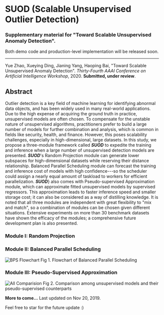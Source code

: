 # SUOD (Scalable Unsupervised Outlier Detection)

### Supplementary material for "Toward Scalable Unsupervised Anomaly Detection". 
Both demo code and production-level implementation will be released soon.

------------
Yue Zhao, Xueying Ding, Jianing Yang, Haoping Bai, "Toward Scalable Unsupervised Anomaly Detection". 
*Thirty-Fourth AAAI Conference on Artificial Intelligence Workshop*, 2020. **Submitted, under review**.


## Abstract

Outlier detection is a key field of machine learning for identifying abnormal data objects, and has been widely used in many real-world applications. Due to the high expense of acquiring the ground truth in practice, unsupervised models are often chosen. To compensate for the unstable nature of unsupervised algorithms, practitioners prefer to build a large number of models for further combination and analysis, which is common in fields like security, health, and finance. However, this poses scalability challenges, especially in high-dimensional, large datasets. In this study, we propose a three-module framework called ***SUOD*** to expedite the training and inference when a large number of unsupervised detection models are presented. ***SUOD***'s Random Projection module can generate lower subspaces for high-dimensional datasets while reserving their distance relationship. Balanced Parallel Scheduling module can forecast the training and inference cost of models with high confidence---so the scheduler could assign a nearly equal amount of taskload to workers for efficient parallelization. ***SUOD***} also comes with Pseudo-supervised Approximation module, which can approximate fitted unsupervised models by supervised regressors. This approximation leads to faster inference speed and smaller storage cost; it can also be considered as a way of distilling knowledge. It is noted that all three modules are independent with great flexibility to "mix and match", so a combination of modules can be chosen given different situations. Extensive experiments on more than 30 benchmark datasets have shown the efficacy of the modules; a comprehensive future development plan is also presented. 

### Module I: Random Projection

### Module II: Balanced Parallel Scheduling 

![BPS Flowchart](https://github.com/yzhao062/SUOD/blob/master/figs/flowchart-suod.png "Phase I Flowchart")
Fig 1. Flowchart of Balanced Parallel Scheduling

### Module III: Pseudo-Supervised Approximation

![All Comparision](https://github.com/yzhao062/SUOD/blob/master/figs/ALL.png "Approximation Comparison")
Fig 2. Comparison among unsupervised models and their pseudo-supervised counterparts


**More to come...**
Last updated on Nov 20, 2019.

Feel free to star for the future update :)
